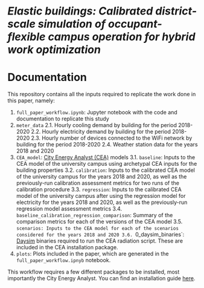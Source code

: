 # _Elastic buildings: Calibrated district-scale simulation of occupant-flexible campus operation for hybrid work optimization_
# Documentation

This repository contains all the inputs required to replicate the work done in this paper, namely:
1. `full_paper_workflow.ipynb`: Jupyter notebook with the code and documentation to replicate this study
2. `meter_data`
  2.1. Hourly cooling demand by building for the period 2018-2020
  2.2. Hourly electricity demand by building for the period 2018-2020
  2.3. Hourly number of devices connected to the WiFi network by building for the period 2018-2020
  2.4. Weather station data for the years 2018 and 2020
3. `CEA_model`: [City Energy Analyst (CEA)](https://github.com/architecture-building-systems/CityEnergyAnalyst) models 
  3.1. `baseline`: Inputs to the CEA model of the university campus using archetypal CEA inputs for the building properties
  3.2. `calibration`: Inputs to the calibrated CEA model of the university campus for the years 2018 and 2020, as well as the previously-run calibration assessment metrics for two runs of the calibration procedure
  3.3. `regression`: Inputs to the calibrated CEA model of the university campus after using the regression model for electricity for the years 2018 and 2020, as well as the previously-run regression model assessment metrics
  3.4. `baseline_calibration_regression_comparison`: Summary of the comparison metrics for each of the versions of the CEA model
  3.5. `scenarios: Inputs to the CEA model for each of the scenarios considered for the years 2018 and 2020
  3.6. `0_daysim_binaries`: [Daysim](https://github.com/MITSustainableDesignLab/Daysim) binaries required to run the CEA radiation script. These are included in the CEA installation package.
4. `plots`: Plots included in the paper, which are generated in the `full_paper_workflow.ipnyb` notebook.

This workflow requires a few different packages to be installed, most importantly the City Energy Analyst. You can find an installation guide [here](https://city-energy-analyst.readthedocs.io/en/latest/installation/installation.html).
